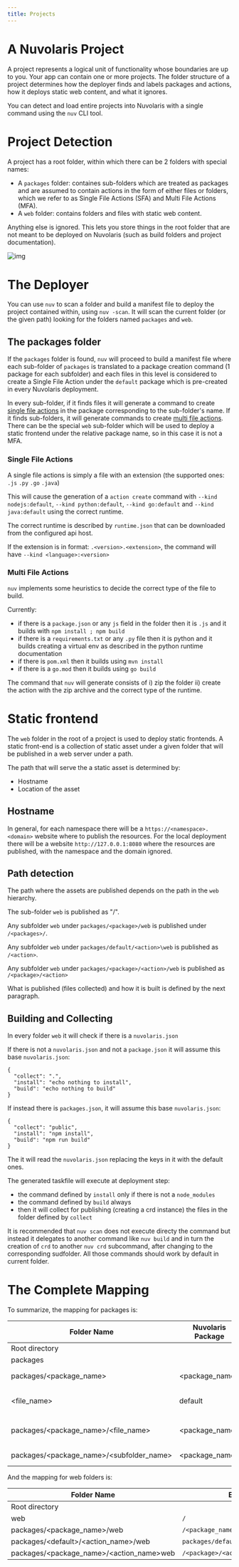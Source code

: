 ```yaml
---
title: Projects
---
```


# A Nuvolaris Project

A project represents a logical unit of functionality whose boundaries are up to you. Your app can contain one or more projects. The folder structure of a project determines how the deployer finds and labels packages and actions, how it deploys static web content, and what it ignores.

You can detect and load entire projects into Nuvolaris with a single command using the `nuv` CLI tool.

# Project Detection

A project has a root folder, within which there can be 2 folders with special names:

- A `packages` folder: containes sub-folders which are treated as packages and are assumed to contain actions in the form of either files or folders, which we refer to as Single File Actions (SFA) and Multi File Actions (MFA).
- A `web` folder: contains folders and files with static web content.

Anything else is ignored. This lets you store things in the root folder that are not meant to be deployed on Nuvolaris (such as build folders and project documentation).

![img](nuv-projects.png)

# The Deployer

You can use `nuv` to scan a folder and build a manifest file to deploy the project contained within, using `nuv -scan`.
It will scan the current folder (or the given path) looking for the folders named `packages` and `web`. 

## The packages folder

If the `packages` folder is found, `nuv` will proceed to build a manifest file where each sub-folder of `packages` is translated to a package creation command (1 package for each subfolder) and each files in this level is considered
to create a Single File Action under the `default` package which is pre-created in every Nuvolaris deployment.

In every sub-folder, if it finds files it will generate a command to create [single file actions](#single-file-actions)
in the package corresponding to the sub-folder's name. If it finds sub-folders, it will generate commands to create [multi file actions](#multi-file-actions). There can be the special `web` sub-folder which will be used to deploy a static frontend under the relative package name, so in this case it is not a MFA.

### Single File Actions

A single file actions is simply a file with an extension (the supported ones: `.js`  `.py` `.go` `.java`)

This will cause the generation of a `action create` command with `--kind nodejs:default`, `--kind python:default`, `--kind go:default` and `--kind java:default` using the correct runtime.

The correct runtime is described by `runtime.json` that can be downloaded from the configured api host.

If the extension is in format:  `.<version>.<extension>`, the command will have `--kind <language>:<version>`


### Multi File Actions

`nuv` implements some heuristics to decide the correct type of the file to build.

Currently:

- if there is a `package.json`  or any `js` field in the folder then it is  `.js` and it builds with `npm install ; npm build`
- if there is a `requirements.txt` or any `.py` file then it is python and it builds creating a virtual env as described in the python runtime documentation
- if there is `pom.xml` then it builds using `mvn install`
- if there is a `go.mod` then it builds using `go build`

The command that `nuv` will generate consists of i) zip the folder ii) create the action with the zip archive and the correct type of the runtime.

# Static frontend

The `web` folder in the root of a project is used to deploy static frontends. A static front-end is a collection of static asset under a given folder that will be published in a web server under a path.

The path that will serve the a static asset is determined by:
- Hostname
- Location of the asset

## Hostname

In general, for each namespace there will be a `https://<namespace>.<domain>` website where to publish the resources. For the local deployment there will be a website `http://127.0.0.1:8080` where the resources are published, with the namespace and the domain ignored.

## Path detection

The path where the assets are published depends on the path in the `web` hierarchy.

The sub-folder `web` is published as "/".

Any subfolder `web` under `packages/<package>/web` is published under `/<packages>/`.

Any subfolder `web` under `packages/default/<action>\web` is published as `/<action>`.

Any subfolder `web` under `packages/<package>/<action>/web` is published as `/<package>/<action>`

What is published (files collected) and how it is built is defined by the next paragraph.

## Building and Collecting

In every folder `web` it will check if there is a `nuvolaris.json`

If there is not a `nuvolaris.json` and not a `package.json` it will assume this base `nuvolaris.json`:

```
{
  "collect": ".",
  "install": "echo nothing to install",
  "build": "echo nothing to build"
}
```

If instead there is `packages.json`, it will assume this base `nuvolaris.json`:

```
{
  "collect": "public",
  "install": "npm install",
  "build": "npm run build"
}
```

The it will read the `nuvolaris.json` replacing the keys in it with the default ones.

The generated taskfile will execute at deployment step:

- the command defined by `install` only if there is not a `node_modules`
- the command defined by `build` always
- then it will collect for publishing (creating a crd instance) the files in the folder defined by `collect`

It is recommended that `nuv scan` does not execute directy the command but instead it delegates to another command like `nuv build` and in turn the creation of `crd` to another `nuv crd` subcommand, after changing to the corresponding sudfolder. All those commands should work by default in current folder. 


# The Complete Mapping

To summarize, the mapping for packages is:

| Folder Name | Nuvolaris Package | Type |
| --- | --- | --- |
| Root directory |  |  |
| packages |  |  |
| packages/&lt;package_name&gt; | &lt;package_name&gt; | Nuvolaris Package |
| &lt;file_name&gt; | default | Single File Action |
| packages/&lt;package_name&gt;/&lt;file_name&gt; | &lt;package_name&gt; | Single File Action |
| packages/&lt;package_name&gt;/&lt;subfolder_name&gt; | &lt;package_name&gt; | Multi File Action |

And the mapping for web folders is:

| Folder Name | Endpoint |
| --- | --- | 
| Root directory |  |  
| web | `/` | 
| packages/&lt;package_name&gt;/web | `/<package_name>/` |
| packages/&lt;default&gt;/&lt;action_name&gt;/web | `packages/default/<action_name>\web` |
| packages/&lt;package_name&gt;/&lt;action_name&gt;web | `/<package>/<action>` |